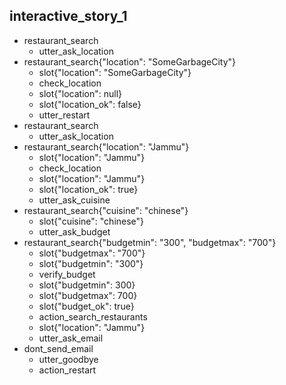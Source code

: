 
## interactive_story_1
* restaurant_search
    - utter_ask_location
* restaurant_search{"location": "SomeGarbageCity"}
    - slot{"location": "SomeGarbageCity"}
    - check_location
    - slot{"location": null}
    - slot{"location_ok": false}
    - utter_restart
* restaurant_search
    - utter_ask_location
* restaurant_search{"location": "Jammu"}
    - slot{"location": "Jammu"}
    - check_location
    - slot{"location": "Jammu"}
    - slot{"location_ok": true}
    - utter_ask_cuisine
* restaurant_search{"cuisine": "chinese"}
    - slot{"cuisine": "chinese"}    
    - utter_ask_budget
* restaurant_search{"budgetmin": "300", "budgetmax": "700"}
    - slot{"budgetmax": "700"}
    - slot{"budgetmin": "300"}
    - verify_budget
    - slot{"budgetmin": 300}
    - slot{"budgetmax": 700}
    - slot{"budget_ok": true}
    - action_search_restaurants
    - slot{"location": "Jammu"}
    - utter_ask_email
* dont_send_email
    - utter_goodbye
    - action_restart
